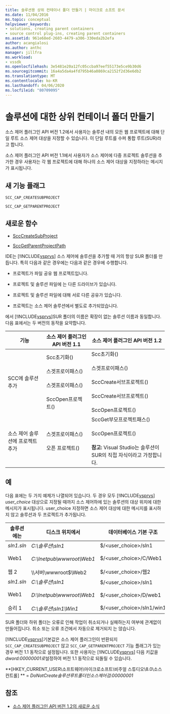 ```yaml
---
title: 솔루션용 상위 컨테이너 폴더 만들기 | 마이크로 소프트 문서
ms.date: 11/04/2016
ms.topic: conceptual
helpviewer_keywords:
- solutions, creating parent containers
- source control plug-ins, creating parent containers
ms.assetid: 961e68ed-2603-4479-a306-330eda2b2efa
author: acangialosi
ms.author: anthc
manager: jillfra
ms.workload:
- vssdk
ms.openlocfilehash: 3e5481e20a12fc05ccba97eef55173e5ce9b30d6
ms.sourcegitcommit: 16a4a5da4a4fd795b46a0869ca2152f2d36e6db2
ms.translationtype: MT
ms.contentlocale: ko-KR
ms.lasthandoff: 04/06/2020
ms.locfileid: "80709095"
---
```

# <a name="create-parent-container-folders-for-solutions"></a>솔루션에 대한 상위 컨테이너 폴더 만들기
소스 제어 플러그인 API 버전 1.2에서 사용자는 솔루션 내의 모든 웹 프로젝트에 대해 단일 루트 소스 제어 대상을 지정할 수 있습니다. 이 단일 루트를 수퍼 통합 루트(SUR)라고 합니다.

 소스 제어 플러그인 API 버전 1.1에서 사용자가 소스 제어에 다중 프로젝트 솔루션을 추가한 경우 사용자는 각 웹 프로젝트에 대해 하나의 소스 제어 대상을 지정하라는 메시지가 표시됩니다.

## <a name="new-capability-flags"></a>새 기능 플래그
 `SCC_CAP_CREATESUBPROJECT`

 `SCC_CAP_GETPARENTPROJECT`

## <a name="new-functions"></a>새로운 함수
- [SccCreateSubProject](../../extensibility/scccreatesubproject-function.md)

- [SccGetParentProjectPath](../../extensibility/sccgetparentprojectpath-function.md)

 IDE는 [!INCLUDE[vsprvs](../../code-quality/includes/vsprvs_md.md)] 소스 제어에 솔루션을 추가할 때 거의 항상 SUR 폴더를 만듭니다. 특히 다음과 같은 경우에는 다음과 같은 경우에 수행합니다.

- 프로젝트가 파일 공유 웹 프로젝트입니다.

- 프로젝트 및 솔루션 파일에 는 다른 드라이브가 있습니다.

- 프로젝트 및 솔루션 파일에 대해 서로 다른 공유가 있습니다.

- 프로젝트는 소스 제어 솔루션에서 별도로 추가되었습니다.

에서 [!INCLUDE[vsprvs](../../code-quality/includes/vsprvs_md.md)]SUR 폴더의 이름은 확장이 없는 솔루션 이름과 동일합니다. 다음 표에서는 두 버전의 동작을 요약합니다.

|기능|소스 제어 플러그인 API 버전 1.1|소스 제어 플러그인 API 버전 1.2|
|-------------| - | - |
|SCC에 솔루션 추가|Scc초기화()<br /><br /> 스겟프로이패스()<br /><br /> 스겟프로이패스()<br /><br /> SccOpen프로젝트()|Scc초기화()<br /><br /> 스겟프로이패스()<br /><br /> SccCreate서브프로젝트()<br /><br /> SccCreate서브프로젝트()<br /><br /> SccOpen프로젝트()|
|소스 제어 솔루션에 프로젝트 추가|스겟프로이패스()<br /><br /> 오픈 프로젝트()|SccGet부모프로젝트패스()<br /><br /> SccOpen프로젝트()<br /><br />  **참고:**  Visual Studio는 솔루션이 SUR의 직접 자식이라고 가정합니다.|

## <a name="examples"></a>예
 다음 표에는 두 가지 예제가 나열되어 있습니다. 두 경우 모두 [!INCLUDE[vsprvs](../../code-quality/includes/vsprvs_md.md)] *user_choice* 대상으로 지정될 때까지 소스 제어하에 있는 솔루션의 대상 위치에 대한 메시지가 표시됩니다. user_choice 지정하면 소스 제어 대상에 대한 메시지를 표시하지 않고 솔루션과 두 프로젝트가 추가됩니다.

|솔루션에는|디스크 위치에서|데이터베이스 기본 구조|
|-----------------------|-----------------------|--------------------------------|
|*sln1.sln*<br /><br /> Web1<br /><br /> 웹 2|*C:\솔루션\sln1*<br /><br /> *C:\Inetpub\wwwroot\Web1*<br /><br /> \\\서버\wwwroot$\Web2|$/<user_choice>/sln1<br /><br /> $/<user_choice>/C/Web1<br /><br /> $/<user_choice>/웹2|
|*sln1.sln*<br /><br /> Web1<br /><br /> 승리 1|*C:\솔루션\sln1*<br /><br /> *D:\Inetpub\wwwroot\Web1*<br /><br /> *C:\솔루션\sln1\Win1*|$/<user_choice>/sln1<br /><br /> $/<user_choice>/D/web1<br /><br /> $/<user_choice>/sln1/win1|

 SUR 폴더와 하위 폴더는 오류로 인해 작업이 취소되거나 실패하는지 여부에 관계없이 만들어집니다. 취소 또는 오류 조건에서 자동으로 제거되지 는 않습니다.

 [!INCLUDE[vsprvs](../../code-quality/includes/vsprvs_md.md)]기본값은 소스 제어 플러그인이 반환되지 `SCC_CAP_CREATESUBPROJECT` 않고 `SCC_CAP_GETPARENTPROJECT` 기능 플래그가 있는 경우 버전 1.1 동작으로 설정됩니다. 또한 사용자는 [!INCLUDE[vsprvs](../../code-quality/includes/vsprvs_md.md)] 다음 키값을 *dword:00000001로*설정하여 버전 1.1 동작으로 되돌릴 수 있습니다.

 **[HKEY_CURRENT_USER\소프트웨어\마이크로소프트\비주얼 스튜디오\8.0\소스 컨트롤] ** = *DoNotCreate솔루션루트폴더인소스제어검:00000001*

## <a name="see-also"></a>참조
- [소스 제어 플러그인 API 버전 1.2의 새로운 소식](../../extensibility/internals/what-s-new-in-the-source-control-plug-in-api-version-1-2.md)
